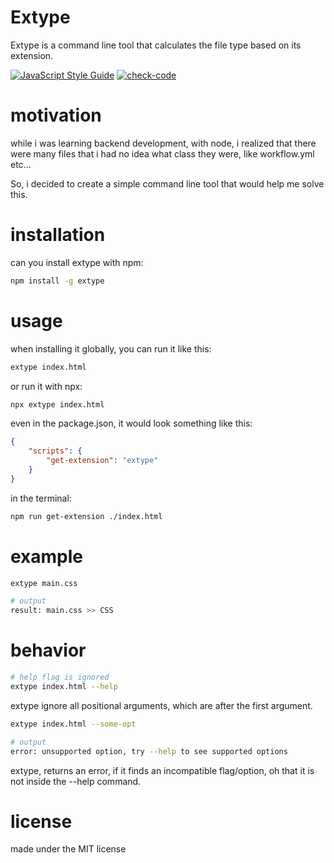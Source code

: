 # **Extype**

Extype is a command line tool that calculates the file type based on its extension.

[![JavaScript Style Guide](https://img.shields.io/badge/code_style-standard-brightgreen.svg)](https://standardjs.com)
[![check-code](https://github.com/nelEcheverria01/extype/actions/workflows/test.yml/badge.svg)](https://github.com/nelEcheverria01/extype/actions/workflows/test.yml)

# motivation

while i was learning backend development, with node, i realized that there were many files that i had no idea what class they were, like workflow.yml etc...

So, i decided to create a simple command line tool that would help me solve this.

# installation

can you install extype with npm:

```bash
npm install -g extype 
```
# usage

when installing it globally, you can run it like this:

```bash
extype index.html
```
or run it with npx:

```bash
npx extype index.html
```
even in the package.json, it would look something like this:

```json
{
    "scripts": {
        "get-extension": "extype"
    }
}
```
in the terminal:

```bash
npm run get-extension ./index.html
```
# example

```bash
extype main.css

# output
result: main.css >> CSS
```

# behavior

```bash
# help flag is ignored
extype index.html --help
```
extype ignore all positional arguments, which are after the first argument.

```bash
extype index.html --some-opt

# output
error: unsupported option, try --help to see supported options
```
extype, returns an error, if it finds an incompatible flag/option, oh that it is not inside the --help command.

# license

made under the MIT license
